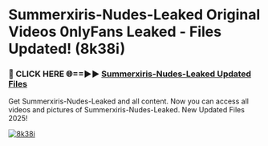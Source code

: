 # Summerxiris-Nudes-Leaked Original Videos 0nlyFans Leaked - Files Updated! (8k38i)

<h3>🔴 CLICK HERE 🌐==►► <a href="https://tinyurl.com/yc6ubb5a" rel="nofollow">Summerxiris-Nudes-Leaked Updated Files</a></h3>

Get Summerxiris-Nudes-Leaked and all content. Now you can access all videos and pictures of Summerxiris-Nudes-Leaked. New Updated Files 2025!

[![8k38i](https://i.imgur.com/7eu0CRL.gif)](https://tinyurl.com/yc6ubb5a)
